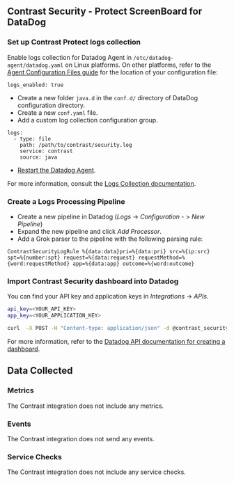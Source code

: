 ## Contrast Security - Protect ScreenBoard for DataDog

### Set up Contrast Protect logs collection

Enable logs collection for Datadog Agent in `/etc/datadog-agent/datadog.yaml` on Linux platforms. On other platforms, refer to the [Agent Configuration Files guide](https://docs.datadoghq.com/agent/guide/agent-configuration-files/?tab=agentv6) for the location of your configuration file:
```
logs_enabled: true
```

* Create a new folder `java.d` in the `conf.d/` directory of DataDog configuration directory.
* Create a new `conf.yaml` file.
* Add a custom log collection configuration group.
```
logs:
  - type: file
    path: /path/to/contrast/security.log
    service: contrast
    source: java
```

* [Restart the Datadog Agent](https://docs.datadoghq.com/agent/guide/agent-commands/?tab=agentv6#restart-the-agent).

For more information, consult the [Logs Collection documentation](https://docs.datadoghq.com/logs/log_collection/?tab=tailexistingfiles#getting-started-with-the-agent).

### Create a Logs Processing Pipeline

* Create a new pipeline in Datadog (*Logs* -> *Configuration* - > *New Pipeline*) 
* Expand the new pipeline and click *Add Processor*.
* Add a Grok parser to the pipeline with the following parsing rule:
```
ContrastSecurityLogRule %{data:data}pri=%{data:pri} src=%{ip:src} spt=%{number:spt} request=%{data:request} requestMethod=%{word:requestMethod} app=%{data:app} outcome=%{word:outcome}
```

### Import Contrast Security dashboard into Datadog
You can find your API key and application keys in *Integrations* -> *APIs*.

```bash
api_key=<YOUR_API_KEY>
app_key=<YOUR_APPLICATION_KEY>

curl  -X POST -H "Content-type: application/json" -d @contrast_security_protect.json "https://api.datadoghq.com/api/v1/dashboard?api_key=${api_key}&application_key=${app_key}"
```

For more information, refer to the [Datadog API documentation for creating a dashboard](https://docs.datadoghq.com/api/?lang=bash#create-a-dashboard).

## Data Collected

### Metrics

The Contrast integration does not include any metrics.

### Events

The Contrast integration does not send any events.

### Service Checks

The Contrast integration does not include any service checks.
